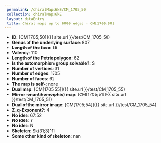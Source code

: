 ```yaml
--- 
 permalink: /chiralMaps6kE/CM_1705_50 
 collection: chiralMaps6kE
 layout: dataEntry
 title: Chiral maps up to 6000 edges - CM[1705;50]
---
```


- **ID**: [CM[1705;50]]({{ site.url }}/test/CM_1705_50)
- **Genus of the underlying surface**: 807
- **Length of the face**: 55
- **Valency**: 110
- **Length of the Petrie polygon**: 62
- **Is the automorphism group solvable?**: S
- **Number of vertices**: 31
- **Number of edges**: 1705
- **Number of faces**: 62
- **The map is self-**: none
- **Dual map**: [CM[1705;55]]({{ site.url }}/test/CM_1705_55)
- **Mirror (enantihomorphic) map**: [CM[1705;51]]({{ site.url }}/test/CM_1705_51)
- **Dual of the mirror image**: [CM[1705;54]]({{ site.url }}/test/CM_1705_54)
- **Z_q-Exponent?**: 4
- **No idea**:  67:52
- **No idea**: Y
- **No idea**: N
- **Skeleton**: Sk(31;3)^11
- **Some other kind of skeleton**: nan
